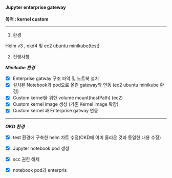 #### Jupyter enterprise gateway 

**목적 : kernel custom**

----

1. 환경

Helm v3 , okd4 및 ec2 ubuntu minikube(test)

2. 진행사항

***Minikube 환경***

- [x] Enterprise gatway 구조 파악 및 노트북 설치
- [x] 설치된 Notebook과 pod으로 올린 gateway와 연동 (ec2 ubuntu minikube 환경)
- [x] Custom kernel을 위한 volume mount(hostPath) (ec2)
- [x] Custom kernel image 생성 (기존 Kernel image 확장)
- [x] Custom kernel 과 Enterprise gatway 연동

---

***OKD 환경***

- [x] test 환경에 구축한 helm 차트 수정(OKD에 이미 올라온 것과 동일한 내용 수정)
- [x] Jupyter notebook pod 생성
- [x] scc 권한 해제
- [x] notebook pod과 enterpris
 

